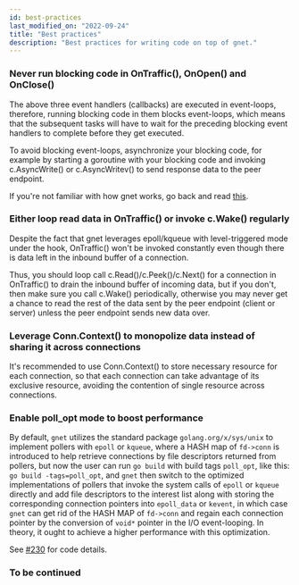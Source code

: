 ```yaml
---
id: best-practices
last_modified_on: "2022-09-24"
title: "Best practices"
description: "Best practices for writing code on top of gnet."
---
```


### Never run blocking code in OnTraffic(), OnOpen() and OnClose()

The above three event handlers (callbacks) are executed in event-loops, therefore, running blocking code in them blocks event-loops, which means that the subsequent tasks will have to wait for the preceding blocking event handlers to complete before they get executed. 

To avoid blocking event-loops, asynchronize your blocking code, for example by starting a goroutine with your blocking code and invoking c.AsyncWrite() or c.AsyncWritev() to send response data to the peer endpoint.

If you're not familiar with how gnet works, go back and read [this](https://gnet.host/docs/about/overview/#networking-model-of-multiple-threadsgoroutines).

### Either loop read data in OnTraffic() or invoke c.Wake() regularly

Despite the fact that gnet leverages epoll/kqueue with level-triggered mode under the hook, OnTraffic() won't be invoked constantly even though there is data left in the inbound buffer of a connection.

Thus, you should loop call c.Read()/c.Peek()/c.Next() for a connection in OnTraffic() to drain the inbound buffer of incoming data, but if you don't, then make sure you call c.Wake() periodically, otherwise you may never get a chance to read the rest of the data sent by the peer endpoint (client or server) unless the peer endpoint sends new data over.


### Leverage Conn.Context() to monopolize data instead of sharing it across connections

It's recommended to use Conn.Context() to store necessary resource for each connection, so that each connection can take advantage of its exclusive resource, avoiding the contention of single resource across connections.

### Enable poll_opt mode to boost performance

By default, `gnet` utilizes the standard package `golang.org/x/sys/unix` to implement pollers with `epoll` or `kqueue`, where a HASH map of `fd->conn` is introduced to help retrieve connections by file descriptors returned from pollers, but now the user can run `go build` with build tags `poll_opt`, like this: `go build -tags=poll_opt`, and `gnet` then switch to the optimized implementations of pollers that invoke the system calls of `epoll` or `kqueue` directly and add file descriptors to the interest list along with storing the corresponding connection pointers into `epoll_data` or `kevent`, in which case `gnet` can get rid of the HASH MAP of `fd->conn` and regain each connection pointer by the conversion of `void*` pointer in the I/O event-looping. In theory, it ought to achieve a higher performance with this optimization. 

See [#230](https://github.com/panjf2000/gnet/pull/230) for code details.

### To be continued